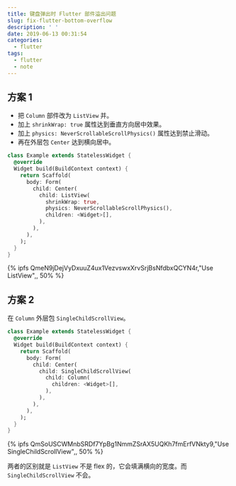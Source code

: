 ```yaml
---
title: 键盘弹出时 Flutter 部件溢出问题
slug: fix-flutter-bottom-overflow
description: ' '
date: 2019-06-13 00:31:54
categories:
  - flutter
tags:
  - flutter
  - note
---
```


## 方案 1

- 把 `Column` 部件改为 `ListView` 并。
- 加上 `shrinkWrap: true` 属性达到垂直方向居中效果。
- 加上 `physics: NeverScrollableScrollPhysics()` 属性达到禁止滑动。
- 再在外层包 `Center` 达到横向居中。

```dart
class Example extends StatelessWidget {
  @override
  Widget build(BuildContext context) {
    return Scaffold(
      body: Form(
        child: Center(
          child: ListView(
            shrinkWrap: true,
            physics: NeverScrollableScrollPhysics(),
            children: <Widget>[],
          ),
        ),
      ),
    );
  }
}
```

{% ipfs QmeN9jDejVyDxuuZ4ux1VezvswxXrvSrjBsNfdbxQCYN4r,"Use ListView",, 50% %}

## 方案 2

在 `Column` 外层包 `SingleChildScrollView`。

```dart
class Example extends StatelessWidget {
  @override
  Widget build(BuildContext context) {
    return Scaffold(
      body: Form(
        child: Center(
          child: SingleChildScrollView(
            child: Column(
              children: <Widget>[],
            ),
          ),
        ),
      ),
    );
  }
}
```

{% ipfs QmSoUSCWMnbSRDf7YpBg1NmmZSrAX5UQKh7fmErfVNkty9,"Use SingleChildScrollView",, 50% %}

两者的区别就是 `ListView` 不是 flex 的，它会填满横向的宽度。而 `SingleChildScrollView` 不会。
